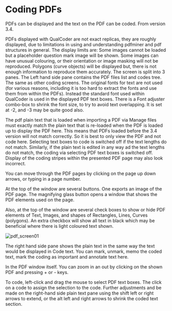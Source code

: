 # Coding PDFs

PDFs can be displayed and the text on the PDF can be coded. From version 3.4.

PDFs displayed with QualCoder are not exact replicas, they are roughly displayed, due to limitations in using and understanding pdfminer and pdf structures in general. The display limits are:
Some images cannot be loaded but a placeholder question mark image will be shown. Some images can have unusual colouring, or their orientation or image masking will not be reproduced. Polygons (curve objects) will be displayed but, there is not enough information to reproduce them accurately.
The screen is split into 3 panes. The Left hand side pane contains the PDF files list and codes tree. The same as other coding screens. The original fonts for text are not used (for various reasons, including it is too hard to extract the fonts and use them from within the PDFs). Instead the standard font used within QualCoder is used in the displayed PDF text boxes. There is a Font adjuster combo-box to shrink the font size, to try to avoid text overlapping. It is set at -2, and -3 may be quite good also.

The pdf plain text that is loaded when importing a PDF via Manage files must exactly match the plain text that is re-loaded when the PDF is loaded up to display the PDF here. This means that PDFs loaded before the 3.4 version will not match correctly. So it is best to only view the PDF and not code here. Selecting text boxes to code is switched off if the text lengths do not match. Similarly, if the plain text is edited in any way ad the text lengths do not match, the coding via selecting PDF text boxes is switched off. Display of the coding stripes within the  presented PDF  page may also look incorrect.

You can move through the PDF pages by clicking on the page up down arrows, or typing in a page number.

At the top of the window are several buttons. One exports an image of the PDF page. The magnifying glass button opens a window that shows the PDF elements used on the page.

Also, at the top of the window are several check boxes to show or hide PDF elements of Text, Images, and shapes of Rectangles, Lines, Curves (polygons). An extra checkbox will show all text in black which may be beneficial where there is light coloured text shown.

![pdf_screen01](https://github.com/ccbogel/QualCoder/assets/5834638/33bb51f6-a67c-456b-94ae-46e3c833eaf9)

The right hand side pane shows the plain text in the same way the text would be displayed in Code text. You can mark, unmark, memo the coded text, mark the coding as important and annotate text here.

In the PDF window itself. You can zoom in an out by clicking on the shown PDF and pressing + or - keys.

To code, left-click and drag the mouse to select PDF text boxes. The click on a code to assign the selection to the code. Further adjustments and be made on the right-hand side plain text pane using the shift left or right arrows to extend, or the alt left and right arrows to shrink the coded text section.

